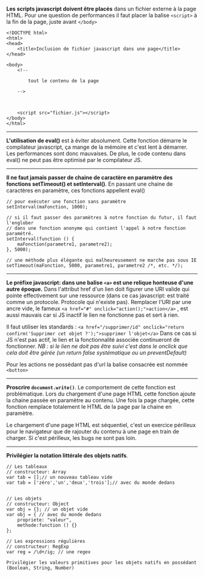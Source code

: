 
**Les scripts javascript doivent être placés** dans un fichier externe à la page HTML. 
Pour une question de performances il faut placer la balise `<script>` à la fin de la page, juste avant `</body>`

```
<!DOCTYPE html>
<html>
<head>
    <title>Inclusion de fichier javascript dans une page</title>
</head>

<body>
    <!-- 

        tout le contenu de la page 

    -->



    <script src="fichier.js"></script>
</body>
</html>
```

- - -

**L'utilisation de eval()** est à éviter absolument. Cette fonction démarre le compilateur javascript, ça mange de la mémoire et c'est lent à démarrer. Les performances sont donc mauvaises. De plus, le code contenu dans eval() ne peut pas être optimisé par le compilateur JS.

- - -

**Il ne faut jamais passer de chaine de caractère en paramètre des fonctions setTimeout() et setInterval()**. En passant une chaine de caractères en paramètre, ces fonctions appellent eval()

```
// pour exécuter une fonction sans paramètre
setInterval(maFonction, 1000);

// si il faut passer des paramètres à notre fonction du futur, il faut l'englober 
// dans une fonction anonyme qui contient l'appel à notre fonction paramétré.
setInterval(function () { 
    maFonction(parametre1, parametre2); 
}, 5000);

// une méthode plus élégante qui malheureusement ne marche pas sous IE
setTimeout(maFonction, 5000, parametre1, parametre2 /*, etc. */);
```

- - -

**Le préfixe javascript: dans une balise `<a>` est une relique honteuse d'une autre époque.**
Dans l'attribut href d'un lien doit figurer une URI valide qui pointe effectivement sur une ressource (dans ce cas javascript: est traité comme un protocole. Protocole qui n'existe pas).
Remplacer l'URI par une ancre vide, le fameux `<a href="#" onclick="action();">action</a>` , est aussi mauvais car si JS inactif le lien ne fonctionne pas et sert à rien.

Il faut utiliser les standards : 
`<a href="/supprimer/id" onclick="return confirm('Supprimer cet objet ?');">supprimer l'objet</a>`
Dans ce cas si JS n'est pas actif, le lien et la fonctionnalité associée continueront de fonctionner.
*NB : si le lien ne doit pas être suivi c'est dans le onclick que cela doit être gérée (un return false systématique ou un preventDefault)*

Pour les actions ne possédant pas d'url la balise consacrée est nommée `<button>`

- - -

**Proscrire `document.write()`**. Le comportement de cette fonction est problématique. Lors du chargement d'une page HTML cette fonction ajoute la chaine passée en paramètre au contenu. Une fois la page chargée, cette fonction remplace totalement le HTML de la page par la chaine en paramètre.

Le chargement d'une page HTML est séquentiel, c'est un exercice périlleux pour le navigateur que de rajouter du contenu à une page en train de charger. Si c'est périlleux, les bugs ne sont pas loin. 


- - -

**Privilégier la notation littérale des objets natifs**.

```
// Les tableaux
// constructeur: Array
var tab = [];// un nouveau tableau vide
var tab = ['zéro','un','deux','trois'];// avec du monde dedans


// Les objets
// constructeur: Object
var obj = {}; // un objet vide
var obj = { // avec du monde dedans
    propriete: "valeur",
    methode:function () {}
};

// Les expressions régulières
// constructeur: RegExp
var reg = /\d+/ig; // une regex

Privilégier les valeurs primitives pour les objets natifs en possédant (Boolean, String, Number)
```

